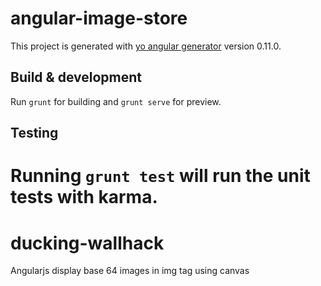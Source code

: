 # angular-image-store

This project is generated with [yo angular generator](https://github.com/yeoman/generator-angular)
version 0.11.0.

## Build & development

Run `grunt` for building and `grunt serve` for preview.

## Testing

Running `grunt test` will run the unit tests with karma.
=======
# ducking-wallhack
Angularjs display base 64 images in img tag using canvas
